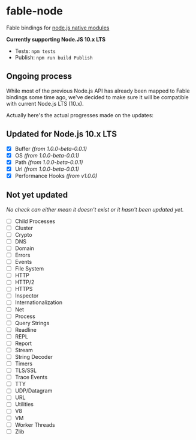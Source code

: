 # fable-node

Fable bindings for [node.js native modules](https://nodejs.org/api/)

**Currently supporting Node.JS 10.x LTS**

- Tests: `npm tests` 
- Publish: `npm run build Publish` 

## Ongoing process
While most of the previous Node.js API has already been mapped to Fable bindings some time ago, we've decided to make sure it will be compatible with current Node.js LTS (10.x).

Actually here's the actual progresses made on the updates:

## Updated for Node.js 10.x LTS

- [x] Buffer *(from 1.0.0-beta-0.0.1)*
- [x] OS *(from 1.0.0-beta-0.0.1)*
- [x] Path *(from 1.0.0-beta-0.0.1)*
- [x] Url *(from 1.0.0-beta-0.0.1)*
- [x] Performance Hooks *(from v1.0.0)*

## Not yet updated

*No check can either mean it doesn't exist or it hasn't been updated yet.*

- [ ] Child Processes
- [ ] Cluster
- [ ] Crypto
- [ ] DNS
- [ ] Domain
- [ ] Errors
- [ ] Events
- [ ] File System
- [ ] HTTP
- [ ] HTTP/2
- [ ] HTTPS
- [ ] Inspector
- [ ] Internationalization
- [ ] Net
- [ ] Process
- [ ] Query Strings
- [ ] Readline
- [ ] REPL
- [ ] Report
- [ ] Stream
- [ ] String Decoder
- [ ] Timers
- [ ] TLS/SSL
- [ ] Trace Events
- [ ] TTY
- [ ] UDP/Datagram
- [ ] URL
- [ ] Utilities
- [ ] V8
- [ ] VM
- [ ] Worker Threads
- [ ] Zlib